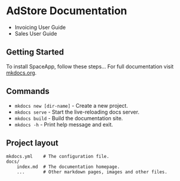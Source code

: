 # AdStore Documentation
* Invoicing User Guide
* Sales User Guide
## Getting Started
To install SpaceApp, follow these steps...
For full documentation visit [mkdocs.org](https://www.mkdocs.org).
## Commands
* `mkdocs new [dir-name]` - Create a new project.
* `mkdocs serve` - Start the live-reloading docs server.
* `mkdocs build` - Build the documentation site.
* `mkdocs -h` - Print help message and exit.
## Project layout

    mkdocs.yml    # The configuration file.
    docs/
        index.md  # The documentation homepage.
        ...       # Other markdown pages, images and other files.